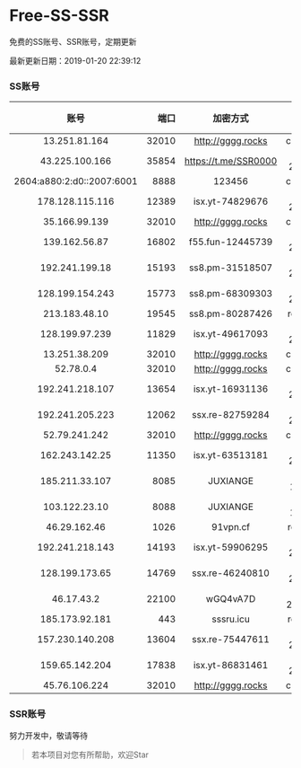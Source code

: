 # Free-SS-SSR

免费的SS账号、SSR账号，定期更新

最新更新日期：2019-01-20 22:39:12 

### SS账号

|账号|端口|加密方式|密码|更新时间|国家|
|:-----:|-----:|:----:|:----:|:----:|:----:|
|13.251.81.164|32010|http://gggg.rocks|chacha20|22:37:17|SG|
|43.225.100.166|35854|https://t.me/SSR0000|aes-256-cfb|22:37:16|HK|
|2604:a880:2:d0::2007:6001|8888|123456|chacha20|22:37:13|US|
|178.128.115.116|12389|isx.yt-74829676|aes-256-cfb|22:37:06|SG|
|35.166.99.139|32010|http://gggg.rocks|chacha20|22:32:13|US|
|139.162.56.87|16802|f55.fun-12445739|aes-256-cfb|22:37:05|SG|
|192.241.199.18|15193|ss8.pm-31518507|aes-256-cfb|22:37:05|US|
|128.199.154.243|15773|ss8.pm-68309303|aes-256-cfb|22:37:06|SG|
|213.183.48.10|19545|ss8.pm-80287426|rc4-md5|22:37:05|RU|
|128.199.97.239|11829|isx.yt-49617093|aes-256-cfb|22:37:06|SG|
|13.251.38.209|32010|http://gggg.rocks|chacha20|22:37:27|SG|
|52.78.0.4|32010|http://gggg.rocks|chacha20|22:37:23|KR|
|192.241.218.107|13654|isx.yt-16931136|aes-256-cfb|22:37:04|US|
|192.241.205.223|12062|ssx.re-82759284|aes-256-cfb|22:37:05|US|
|52.79.241.242|32010|http://gggg.rocks|chacha20|22:37:29|KR|
|162.243.142.25|11350|isx.yt-63513181|aes-256-cfb|22:37:04|US|
|185.211.33.107|8085|JUXIANGE|aes-128-ctr|22:37:13|US|
|103.122.23.10|8088|JUXIANGE|aes-128-ctr|22:37:10|US|
|46.29.162.46|1026|91vpn.cf|rc4-md5|22:37:19|RU|
|192.241.218.143|14193|isx.yt-59906295|aes-256-cfb|22:37:05|US|
|128.199.173.65|14769|ssx.re-46240810|aes-256-cfb|22:37:07|SG|
|46.17.43.2|22100|wGQ4vA7D|aes-256-gcm|22:37:16|RU|
|185.173.92.181|443|sssru.icu|rc4-md5|22:37:16|RU|
|157.230.140.208|13604|ssx.re-75447611|aes-256-cfb|22:37:06|US|
|159.65.142.204|17838|isx.yt-86831461|aes-256-cfb|22:37:06|SG|
|45.76.106.224|32010|http://gggg.rocks|chacha20|22:37:13|JP|


### SSR账号

努力开发中，敬请等待

> 若本项目对您有所帮助，欢迎Star